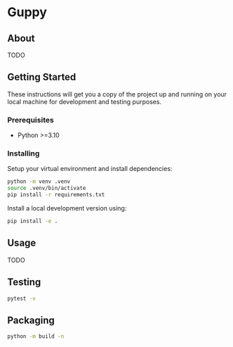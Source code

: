 # Guppy

## About

TODO

## Getting Started

These instructions will get you a copy of the project up and running on your local machine for development and testing purposes.

### Prerequisites

- Python >=3.10

### Installing

Setup your virtual environment and install dependencies:

```sh
python -m venv .venv
source .venv/bin/activate
pip install -r requirements.txt
```

Install a local development version using:

```sh
pip install -e .
```

## Usage

TODO

## Testing

```sh
pytest -v
```

## Packaging

```sh
python -m build -n
```
